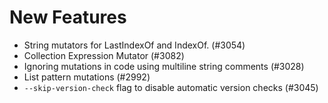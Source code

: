 # New Features

- String mutators for LastIndexOf and IndexOf. (#3054)
- Collection Expression Mutator (#3082) 
- Ignoring mutations in code using multiline string comments (#3028)
- List pattern mutations (#2992)
- `--skip-version-check` flag to disable automatic version checks (#3045)